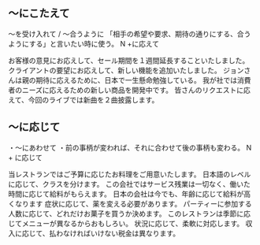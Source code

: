 
## 〜にこたえて
〜を受け入れて  / 〜合うように   「相手の希望や要求、期待の通りにする、合うようにする」と言いたい時に使う。
N +に応えて


お客様の意見にお応えして、セール期間を１週間延長することいたしました。
クライアントの要望にお応えして、新しい機能を追加いたしました。
ジョンさんは親の期待に応えるために、日本で一生懸命勉強している。
我が社では消費者のニーズに応えるための新しい商品を開発中です。
皆さんのリクエストに応えて、今回のライブでは新曲を２曲披露します。


## 〜に応じて
・～にあわせて ・前の事柄が変われば、それに合わせて後の事柄も変わる。
N + に応じて


当レストランではご予算に応じたお料理をご用意いたします。
日本語のレベルに応じて、クラスを分けます。
この会社ではサービス残業は一切なく、働いた時間に応じて給料がもらえます。
日本の会社は今でも、年齢に応じて給料が高くなります
症状に応じて、薬を変える必要があります。
パーティーに参加する人数に応じて、どれだけお菓子を買うか決めます。
このレストランは季節に応じてメニューが異なるからおもしろい。
状況に応じて、柔軟に対応します。
収入に応じて、払わなければいけない税金は異なります。